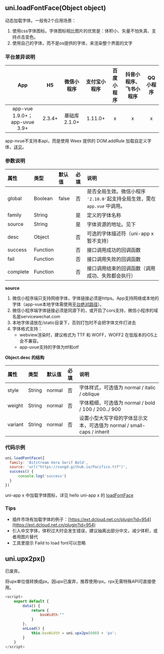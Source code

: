 ## uni.loadFontFace(Object object)

动态加载字体。一般有2个应用场景：
1. 使用css字体图标。字体图标相比图片的优势是：体积小、矢量不怕失真、支持点击变色。
2. 使用自己的字体，而不是os提供的字体，来渲染整个界面的文字

### 平台差异说明

|App|H5|微信小程序|支付宝小程序|百度小程序|抖音小程序、飞书小程序|QQ小程序|
|:-:|:-:|:-:|:-:|:-:|:-:|:-:|
|app-vue 1.9.0+；app-uvue 3.9+|2.3.4+|基础库 2.1.0+| 1.11.0+ |x|x|x|

<!-- UNIAPPAPIJSON.loadFontFace.compatibility -->

app-nvue不支持本api，而是使用 Weex 提供的 DOM.addRule 加载自定义字体，[详见](https://uniapp.dcloud.io/tutorial/nvue-api.html#dom)。

### 参数说明

|属性|类型|默认值|必填|说明|
|:-|:-|:-|:-|:-|
|global|Boolean|false|否|是否全局生效。微信小程序 `'2.10.0'`起支持全局生效，需在 `app.vue` 中调用。|
|family|String||是|定义的字体名称|
|source|String||是|字体资源的地址。见下|
|desc|Object||否|可选的字体描述符（uni-app x 暂不支持）|
|success|Function||否|接口调用成功的回调函数|
|fail|Function||否|接口调用失败的回调函数|
|complete|Function||否|接口调用结束的回调函数（调用成功、失败都会执行）|

<!-- UNIAPPAPIJSON.loadFontFace.param -->

**source**

1. 微信小程序端只支持网络字体，字体链接必须是https。App支持网络或本地的字体（app-vue本地字体需使用[平台绝对路径](http://www.html5plus.org/doc/zh_cn/io.html#plus.io.convertLocalFileSystemURL)）。
2. 微信小程序端字体链接必须是同源下的，或开启了cors支持，微信小程序的域名是servicewechat.com
3. 本地字体请放在/static目录下，否则打包时不会把字体文件打进去
4. 字体格式支持：
	* webview渲染时，建议格式为 TTF 和 WOFF，WOFF2 在低版本的iOS上会不兼容。
	* app-uvue支持的字体为ttf和otf

**Object.desc 的结构**

|属性|类型|默认值|必填|说明|
|:-|:-|:-|:-|:-|
|style|String|normal|否|字体样式，可选值为 normal / italic / oblique|
|weight|String|normal|否|字体粗细，可选值为 normal / bold / 100 / 200../ 900|
|variant|String|normal|否|设置小型大写字母的字体显示文本，可选值为 normal / small-caps / inherit|

### 代码示例

```javascript
uni.loadFontFace({
  family: 'Bitstream Vera Serif Bold',
  source: 'url("https://sungd.github.io/Pacifico.ttf")',
  success() {
	  console.log('success')
  }
})
```

uni-app x 中加载字体图标，详见 hello uni-app x 的 [loadFontFace](https://gitcode.net/dcloud/hello-uni-app-x/-/blob/master/pages/API/load-font-face/load-font-face.uvue)

### Tips

- 插件市场有加载字体的例子：[https://ext.dcloud.net.cn/plugin?id=954](https://ext.dcloud.net.cn/plugin?id=954)
- 引入中文字体，体积过大时会发生错误，建议抽离出部分中文，减少体积，或者用图片替代
- 工具里提示 Faild to load font可以忽略

<!-- UNIAPPAPIJSON.loadFontFace.tutorial -->

## uni.upx2px()

已废弃。

将upx单位值转换成px。因upx已废弃，推荐使用rpx。rpx无需特殊API可直接使用。

```js
<script>
	export default {
		data() {
			return {
				boxWidth:""
			}
		},
		onLoad() {
			this.boxWidth = uni.upx2px(600) + 'px';
		}
	}
</script>
```
